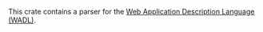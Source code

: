 This crate contains a parser for the [Web Application Description Language (WADL)]([https://www.w3.org/submissions/wadl/).
